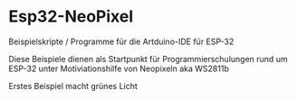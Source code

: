 # Esp32-NeoPixel

Beispielskripte / Programme für die Artduino-IDE für ESP-32

Diese Beispiele dienen als Startpunkt für Programmierschulungen rund um ESP-32 unter Motiviationshilfe von Neopixeln aka WS2811b

Erstes Beispiel macht grünes Licht
